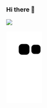 ### Hi there 👋

<!--
**abbas-nikoo/abbas-nikoo** is a ✨ _special_ ✨ repository because its `README.md` (this file) appears on your GitHub profile.

Here are some ideas to get you started:

- 🔭 I’m currently working on ...
- 🌱 I’m currently learning ...
- 👯 I’m looking to collaborate on ...
- 🤔 I’m looking for help with ...
- 💬 Ask me about ...
- 📫 How to reach me: ...
- 😄 Pronouns: ...
- ⚡ Fun fact: ...
-->

[![](https://visitcount.itsvg.in/api?id=Abbas&label=Back-end%20Web%20Developer&color=12&icon=2&pretty=false)](https://visitcount.itsvg.in)

![Snake animation](https://github.com/abbas-nikoo/abbas-nikoo/blob/output/github-contribution-grid-snake.svg)
